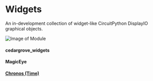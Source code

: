 # Widgets
 An in-development collection of widget-like CircuitPython DisplayIO graphical objects.

 ![Image of Module](https://github.com/CedarGroveStudios/Widgets/blob/master/photos%20and%20graphics/social_wide.png)

#### cedargrove_widgets
#### MagicEye
#### [Chronos (Time)](https://github.com/CedarGroveStudios/Widgets/blob/master/docs/pseudo_readthedocs_magic_eye.pdf)
